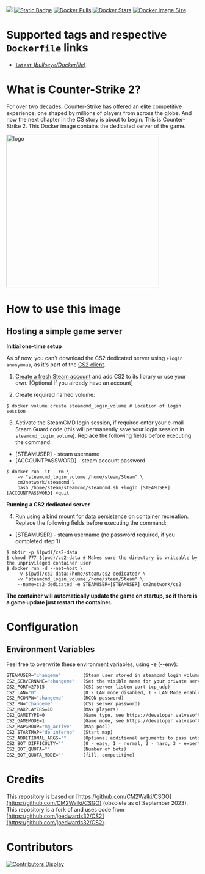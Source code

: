 [![](https://img.shields.io/maintenance/yes/2024)](https://github.com/jcivitel/)
[![Static Badge](https://img.shields.io/badge/GitHub-jcivitell-green?logo=github)](https://github.com/jcivitel/cs2)
[![Docker Pulls](https://img.shields.io/docker/pulls/jcivitell/cs2)](https://hub.docker.com/r/jcivitell/cs2)
[![Docker Stars](https://img.shields.io/docker/stars/jcivitell/cs2)](https://hub.docker.com/r/jcivitell/cs2)
[![Docker Image Size](https://img.shields.io/docker/image-size/jcivitell/cs2/latest)](https://hub.docker.com/r/jcivitell/cs2)


# Supported tags and respective `Dockerfile` links
-	[`latest` (*bullseye/Dockerfile*)](https://github.com/CM2Walki/CS2/blob/main/bullseye/Dockerfile)

# What is Counter-Strike 2?
For over two decades, Counter-Strike has offered an elite competitive experience, one shaped by millions of players from across the globe. And now the next chapter in the CS story is about to begin. This is Counter-Strike 2.
This Docker image contains the dedicated server of the game.

<a href="https://store.steampowered.com/app/730/CounterStrike_2/"><img src="https://cdn.cloudflare.steamstatic.com/steam/apps/730/header.jpg?t=1696011820" alt="logo" width="400"/></img></a>

# How to use this image
## Hosting a simple game server

**Initial one-time setup**

As of now, you can't download the CS2 dedicated server using `+login anonymous`, as it's part of the [CS2 client](https://steamdb.info/app/730).

1. [Create a fresh Steam account](https://store.steampowered.com/join/) and add CS2 to its library or use your own. [Optional if you already have an account]<br/>

2. Create required named volume:
```console
$ docker volume create steamcmd_login_volume # Location of login session
```

3. Activate the SteamCMD login session, if required enter your e-mail Steam Guard code (this will permanently save your login session in `steamcmd_login_volume`). Replace the following fields before executing the command:
- [STEAMUSER] - steam username
- [ACCOUNTPASSWORD] - steam account password
```console
$ docker run -it --rm \
    -v "steamcmd_login_volume:/home/steam/Steam" \
    cm2network/steamcmd \
    bash /home/steam/steamcmd/steamcmd.sh +login [STEAMUSER] [ACCOUNTPASSWORD] +quit
```

**Running a CS2 dedicated server**

4. Run using a bind mount for data persistence on container recreation. Replace the following fields before executing the command:
- [STEAMUSER] - steam username (no password required, if you completed step 1)
```console
$ mkdir -p $(pwd)/cs2-data
$ chmod 777 $(pwd)/cs2-data # Makes sure the directory is writeable by the unprivileged container user
$ docker run -d --net=host \
    -v $(pwd)/cs2-data:/home/steam/cs2-dedicated/ \
    -v "steamcmd_login_volume:/home/steam/Steam" \
    --name=cs2-dedicated -e STEAMUSER=[STEAMUSER] cm2network/cs2
```

**The container will automatically update the game on startup, so if there is a game update just restart the container.**

# Configuration
## Environment Variables
Feel free to overwrite these environment variables, using -e (--env):
```dockerfile
STEAMUSER="changeme"        (Steam user stored in steamcmd_login_volume)
CS2_SERVERNAME="changeme"   (Set the visible name for your private server)
CS2_PORT=27015              (CS2 server listen port tcp_udp)
CS2_LAN="0"                 (0 - LAN mode disabled, 1 - LAN Mode enabled)
CS2_RCONPW="changeme"       (RCON password)
CS2_PW="changeme"           (CS2 server password)
CS2_MAXPLAYERS=10           (Max players)
CS2_GAMETYPE=0              (Game type, see https://developer.valvesoftware.com/wiki/Counter-Strike_2/Dedicated_Servers)
CS2_GAMEMODE=1              (Game mode, see https://developer.valvesoftware.com/wiki/Counter-Strike_2/Dedicated_Servers)
CS2_MAPGROUP="mg_active"    (Map pool)
CS2_STARTMAP="de_inferno"   (Start map)
CS2_ADDITIONAL_ARGS=""      (Optional additional arguments to pass into cs2)
CS2_BOT_DIFFICULTY=""       (0 - easy, 1 - normal, 2 - hard, 3 - expert)
CS2_BOT_QUOTA=""            (Number of bots)
CS2_BOT_QUOTA_MODE=""       (fill, competitive)
```

# Credits

This repository is based on [https://github.com/CM2Walki/CSGO](https://github.com/CM2Walki/CSGO) (obsolete as of September 2023).<br/>
This repository is a fork of and uses code from [https://github.com/joedwards32/CS2](https://github.com/joedwards32/CS2).

# Contributors
[![Contributors Display](https://badges.pufler.dev/contributors/jcivitel/cs2?size=50&padding=5&bots=false)](https://github.com/CM2Walki/cs2/graphs/contributors)
